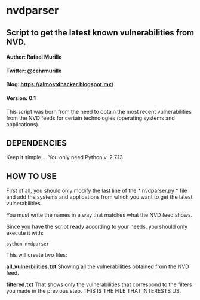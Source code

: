 # nvdparser
## Script to get the latest known vulnerabilities from NVD.

#### Author: Rafael Murillo
#### Twitter: @cehrmurillo
#### Blog: https://almost4hacker.blogspot.mx/
#### Version: 0.1

This script was born from the need to obtain the most recent vulnerabilities from the NVD feeds for certain technologies (operating systems and applications).


## DEPENDENCIES
Keep it simple ... You only need Python v. 2.7.13

## HOW TO USE
First of all, you should only modify the last line of the * nvdparser.py * file and add the systems and applications from which you want to get the latest vulnerabilities.

You must write the names in a way that matches what the NVD feed shows.

Since you have the script ready according to your needs, you should only execute it with:

`python nvdparser`

This will create two files:

**all_vulnerbilities.txt** Showing all the vulnerabilities obtained from the NVD feed.

**filtered.txt** That shows only the vulnerabilities that correspond to the filters you made in the previous step. THIS IS THE FILE THAT INTERESTS US.
